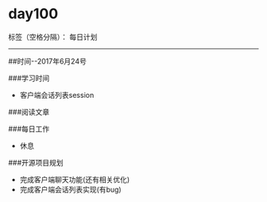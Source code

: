 # day100

标签（空格分隔）： 每日计划

---
##时间--2017年6月24号

###学习时间<br>
* 客户端会话列表session


###阅读文章<br>


###每日工作<br>
* 休息

###开源项目规划
* 完成客户端聊天功能(还有相关优化)
* 完成客户端会话列表实现(有bug)
